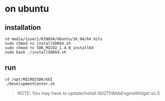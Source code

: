 # on ubuntu

## installation
```
cd media/{user}/KINOVA/Ubuntu/16_04/64 bits
sudo chmod +x installSDK64.sh
sudo chmod +x SDK_MICO2_1.4.0_install64
sudo bash ./installSDK64.sh
```

## run
```
cd /opt/MICRO2SDK/GUI
./DevelopmentCenter.sh
```

> NOTE: You may have to update/install libQT5WebEngineWidget.so.5

